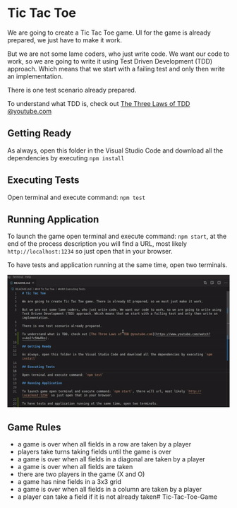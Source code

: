 # Tic Tac Toe

We are going to create a Tic Tac Toe game. UI for the game is already prepared, we just have to make it work.

But we are not some lame coders, who just write code. We want our code to work, so we are going to write it using Test Driven Development (TDD) approach. Which means that we start with a failing test and only then write an implementation.

There is one test scenario already prepared.

To understand what TDD is, check out [The Three Laws of TDD @youtube.com](https://www.youtube.com/watch?v=AoIfc5NwRks)

## Getting Ready

As always, open this folder in the Visual Studio Code and download all the dependencies by executing `npm install`

## Executing Tests

Open terminal and execute command: `npm test`

## Running Application

To launch the game open terminal and execute command: `npm start`, at the end of the process description you will find a URL, most likely `http://localhost:1234` so just open that in your browser.

To have tests and application running at the same time, open two terminals.

!["Two Terminals"](./assets/two-terminals.gif)

## Game Rules

- a game is over when all fields in a row are taken by a player
- players take turns taking fields until the game is over
- a game is over when all fields in a diagonal are taken by a player
- a game is over when all fields are taken
- there are two players in the game (X and O)
- a game has nine fields in a 3x3 grid
- a game is over when all fields in a column are taken by a player
- a player can take a field if it is not already taken# Tic-Tac-Toe-Game
